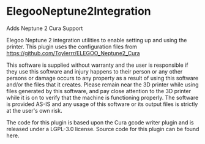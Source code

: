 # ElegooNeptune2Integration
 Adds Neptune 2 Cura Support

Elegoo Neptune 2 integration utilities to enable setting up and using the printer. This plugin uses the configuration files from https://github.com/Toylerrr/ELEGOO_Neptune2_Cura

This software is supplied without warranty and the user is responsible if they use this software and injury happens to their person or any other persons or damage occurs to any property as a result of using this software and/or the files that it creates. Please remain near the 3D printer while using files generated by this software, and pay close attention to the 3D printer while it is on to verify that the machine is functioning properly. The software is provided AS-IS and any usage of this software or its output files is strictly at the user's own risk.

The code for this plugin is based upon the Cura gcode writer plugin and is released under a LGPL-3.0 license. Source code for this plugin can be found here.
